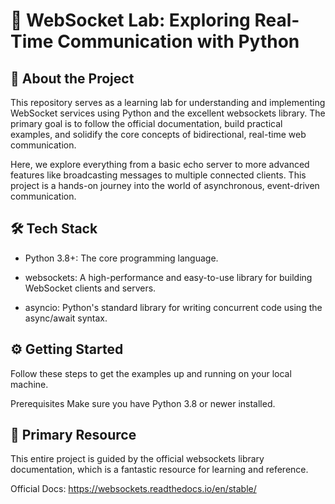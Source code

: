 # 🚀 WebSocket Lab: Exploring Real-Time Communication with Python

## 🎯 About the Project
This repository serves as a learning lab for understanding and implementing WebSocket services using Python and the excellent websockets library. The primary goal is to follow the official documentation, build practical examples, and solidify the core concepts of bidirectional, real-time web communication.

Here, we explore everything from a basic echo server to more advanced features like broadcasting messages to multiple connected clients. This project is a hands-on journey into the world of asynchronous, event-driven communication.

## 🛠️ Tech Stack
- Python 3.8+: The core programming language.

- websockets: A high-performance and easy-to-use library for building WebSocket clients and servers.

- asyncio: Python's standard library for writing concurrent code using the async/await syntax.

## ⚙️ Getting Started
Follow these steps to get the examples up and running on your local machine.

Prerequisites
Make sure you have Python 3.8 or newer installed.

## 🔗 Primary Resource
This entire project is guided by the official websockets library documentation, which is a fantastic resource for learning and reference.

Official Docs: https://websockets.readthedocs.io/en/stable/

